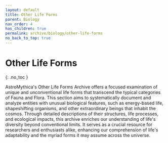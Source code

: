 ```yaml
---
layout: default
title: Other Life Forms
parent: Biology
nav_order: 4
has_children: true
permalink: archive/biology/other-life-forms
no_back_to_top: true
---
```


# Other Life Forms
{: .no_toc }

AstroMythica's Other Life Forms Archive offers a focused examination of unique and unconventional life forms that transcend the typical categories of Fauna and Flora. This section aims to systematically document and analyze entities with unusual biological features, such as energy-based life, shapeshifting organisms, and other extraordinary beings that inhabit the cosmos. Through detailed descriptions of their structures, life processes, and ecological impacts, this archive enriches our understanding of life's diversity beyond conventional limits. It serves as a crucial resource for researchers and enthusiasts alike, enhancing our comprehension of life's adaptability and the myriad forms it may assume across the universe.
<!-- {: .fs-6 .fw-300 } -->
